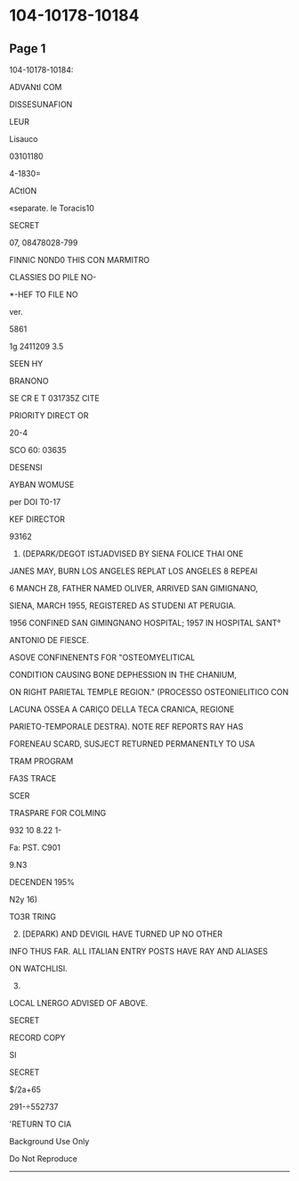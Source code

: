 # 104-10178-10184

## Page 1

104-10178-10184:

ADVANtI COM

DISSESUNAFION

LEUR

Lisauco

03101180

4-1830=

ACtION

«separate. le Toracis10

SECRET

07, 08478028-799

FINNIC N0ND0 THIS CON MARMITRO

CLASSIES DO PILE NO-

*-HEF TO FILE NO

ver.

5861

1g 2411209 3.5

SEEN HY

BRANONO

SE CR E T 031735Z CITE

PRIORITY DIRECT OR

20-4

SCO 60: 03635

DESENSI

AYBAN WOMUSE

per DOI T0-17

KEF DIRECTOR

93162

1. (DEPARK/DEGOT ISTJADVISED BY SIENA FOLICE THAI ONE

JANES MAY, BURN LOS ANGELES REPLAT LOS ANGELES 8 REPEAI

6 MANCH Z8, FATHER NAMED OLIVER, ARRIVED SAN GIMIGNANO,

SIENA, MARCH 1955, REGISTERED AS STUDENI AT PERUGIA.

1956 CONFINED SAN GIMINGNANO HOSPITAL; 1957 IN HOSPITAL SANT°

ANTONIO DE FIESCE.

ASOVE CONFINENENTS FOR "OSTEOMYELITICAL

CONDITION CAUSING BONE DEPHESSION IN THE CHANIUM,

ON RIGHT PARIETAL TEMPLE REGION." (PROCESSO OSTEONIELITICO CON

LACUNA OSSEA A CARIÇO DELLA TECA CRANICA, REGIONE

PARIETO-TEMPORALE DESTRA). NOTE REF REPORTS RAY HAS

FORENEAU SCARD, SUSJECT RETURNED PERMANENTLY TO USA

TRAM PROGRAM

FA3S TRACE

SCER

TRASPARE FOR COLMING

932 10 8.22 1-

Fa: PST. C901

9.N3

DECENDEN 195%

N2y 16)

TO3R TRING

2. [DEPARK) AND DEVIGIL HAVE TURNED UP NO OTHER

INFO THUS FAR. ALL ITALIAN ENTRY POSTS HAVE RAY AND ALIASES

ON WATCHLISI.

3.

LOCAL LNERGO ADVISED OF ABOVE.

SECRET

RECORD COPY

SI

SECRET

$/2a+65

291-÷552737

'RETURN TO CIA

Background Use Only

Do Not Reproduce

---


